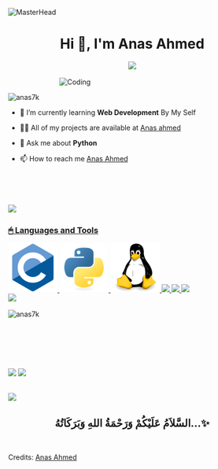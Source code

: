 ![MasterHead](https://user-images.githubusercontent.com/74038190/241765440-80728820-e06b-4f96-9c9e-9df46f0cc0a5.gif)
<h1 align="center">Hi 👋, I'm Anas Ahmed</h1>
<p align="center">
  <a href="https://github.com/DenverCoder1/readme-typing-svg"><img src="https://readme-typing-svg.herokuapp.com?font=Time+New+Roman&color=cyan&size=25&center=true&vCenter=true&width=600&height=100&lines=Assalamu+Alaikum;Self-taught+Python+Learner;Now+Learning+Web-Development;Active+Learner+and+Researcher;deeply+passionate+about+programming"></a>

</p>


<img align="right" alt="Coding" width="400" src="https://i.pinimg.com/originals/f9/13/57/f9135788c6aeeec438abb986f283936c.gif"><br>

<p align="left"> <img src="https://komarev.com/ghpvc/?username=anas7k&label=Profile%20views&color=0e75b6&style=flat" alt="anas7k" /></p>



- 🧠 I’m currently learning **Web Development** By My Self 

- 👨‍💻 All of my projects are available at [Anas ahmed](https://www.github.com/Anas7k)

- 💬 Ask me about **Python**

- 📫 How to reach me <a href="mailto:anas.74k@gmail.com" target="blank">Anas Ahmed
<p align="left">
</p>
<br><br>

<br><img src="https://user-images.githubusercontent.com/73097560/115834477-dbab4500-a447-11eb-908a-139a6edaec5c.gif"><br>


### 🖱 Languages and Tools
  <p align="left">  <a href="https://www.cprogramming.com/" target="_blank" rel="noreferrer"> <img src="https://raw.githubusercontent.com/devicons/devicon/master/icons/c/c-original.svg" alt="c" width="100" height="100"/> </a>   <a href="https://www.python.org" target="_blank" rel="noreferrer"> <img src="https://raw.githubusercontent.com/devicons/devicon/master/icons/python/python-original.svg" alt="python" width="100" height="100"/> </a> <a href="https://pytorch.org/" target="_blank" rel="noreferrer"> <a href="https://www.linux.org/" target="_blank" rel="noreferrer"> <img src="https://raw.githubusercontent.com/devicons/devicon/master/icons/linux/linux-original.svg" alt="linux" width="100" height="100"/> </a>  <a href="https://skillicons.dev">
    <img src="https://skillicons.dev/icons?i=vscode width="100" height="100" "   <a href="https://skillicons.dev">
    <img src="https://skillicons.dev/icons?i=github width="100" height="100" " <a href="https://skillicons.dev">
    <img src="https://skillicons.dev/icons?i=replit width="100" height="100" "/> </ul>



<br>
<img src="https://user-images.githubusercontent.com/73097560/115834477-dbab4500-a447-11eb-908a-139a6edaec5c.gif">
<br>
<p><img align="left"
src="https://github-readme-stats.vercel.app/api/top-langs?username=anas7k&show_icons=true&locale=en&bg_color=0d1117&text_color=ffffff&layout=compact"
    alt="anas7k" 
    bg_color=#808080/></p>

<br><br><br><br><br><br><br>
[![](https://github-readme-stats.vercel.app/api?username=Anas7k&show_icons=true&theme=tokyonight&hide_border=true&locale=en)](https://github.com/Anas7k)
[![](https://github-readme-streak-stats.herokuapp.com/?user=anas7k&theme=tokyonight&hide_border=true)](https://github.com/anas7k)

<br>
<img src="https://user-images.githubusercontent.com/73097560/115834477-dbab4500-a447-11eb-908a-139a6edaec5c.gif">

<div align='center'>

## <b>السَّلاَمُ عَلَيْكُمْ وَرَحْمَةُ اللهِ وَبَرَكَاتُهُ...✨</b>

</div>
<br>

Credits: [Anas Ahmed](https://github.com/Anas7k)
